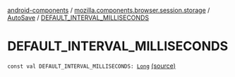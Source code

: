 [android-components](../../index.md) / [mozilla.components.browser.session.storage](../index.md) / [AutoSave](index.md) / [DEFAULT_INTERVAL_MILLISECONDS](./-d-e-f-a-u-l-t_-i-n-t-e-r-v-a-l_-m-i-l-l-i-s-e-c-o-n-d-s.md)

# DEFAULT_INTERVAL_MILLISECONDS

`const val DEFAULT_INTERVAL_MILLISECONDS: `[`Long`](https://kotlinlang.org/api/latest/jvm/stdlib/kotlin/-long/index.html) [(source)](https://github.com/mozilla-mobile/android-components/blob/master/components/browser/session/src/main/java/mozilla/components/browser/session/storage/AutoSave.kt#L127)